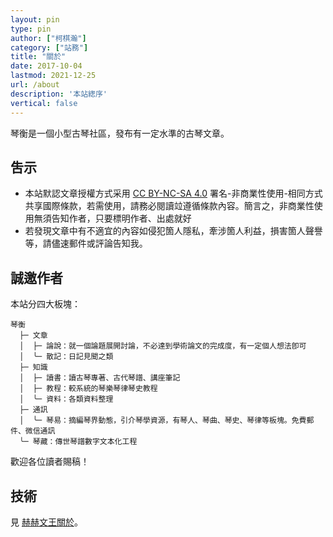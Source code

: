 ```yaml
---
layout: pin
type: pin
author: ["柯棋瀚"]
category: ["站務"]
title: "關於"
date: 2017-10-04
lastmod: 2021-12-25
url: /about
description: '本站緫序'
vertical: false
---
```


琴衡是一個小型古琴社區，發布有一定水準的古琴文章。

## 吿示

- 本站默認文章授權方式采用 <a rel="license" href="https://creativecommons.org/licenses/by-nc-sa/4.0/deed.zh" target="\_blank">CC BY-NC-SA 4.0</a> <n>署名-非商業性使用-相同方式共享</n>國際條款，若需使用，請務必閱讀竝遵循條款內容。簡言之，非商業性使用無須告知作者，只要標明作者、出處就好
- 若發現文章中有不適宜的內容<n>如侵犯箇人隱私，牽涉箇人利益，損害箇人聲譽等</n>，請儘速郵件或評論告知我。

## 誠邀作者

本站分四大板塊：

```
琴衡
  ├─ 文章
  │  ├─ 論說：就一個論題展開討論，不必達到學術論文的完成度，有一定個人想法卽可
  │  ╰─ 散記：日記見聞之類
  ├─ 知識
  │  ├─ 讀書：讀古琴專著、古代琴譜、講座筆記
  │  ├─ 教程：較系統的琴樂琴律琴史教程
  │  ╰─ 資料：各類資料整理
  ├─ 通訊
  │  ╰─ 琴易：摘編琴界動態，引介琴學資源，有琴人、琴曲、琴史、琴律等板塊。免費郵件、微信通訊
  ╰─ 琴藏：傳世琴譜數字文本化工程
```

歡迎各位讀者賜稿！

## 技術

見 [赫赫文王關於](https://kqh.me/about)。
